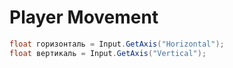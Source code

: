 # Player Movement
```cs
float горизонталь = Input.GetAxis("Horizontal");
float вертикаль = Input.GetAxis("Vertical");

